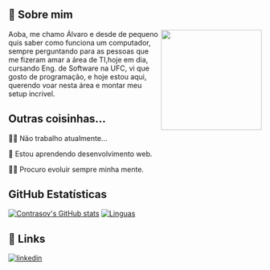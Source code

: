 
## 🚀 Sobre mim
<img align="right" width="200" src="https://media.tenor.com/NTcLs_Su1c8AAAAd/arthur-morgan-rdr2.gif" />


Aoba, me chamo Álvaro e desde de pequeno quis saber como funciona um computador, sempre perguntando para
as pessoas que me fizeram amar a área de TI,hoje em dia, cursando Eng. de Software na UFC, vi que gosto de programação, e hoje estou aqui, querendo 
voar nesta área e montar meu setup incrivel.


## Outras coisinhas...
👩‍💻 Não trabalho atualmente...

🧠 Estou aprendendo desenvolvimento web.

👯‍♀️ Procuro evoluir sempre minha mente.

## **GitHub Estatísticas**

[![Contrasov's GitHub stats](https://github-readme-stats.vercel.app/api?username=contrasov)](https://github.com/contrasov/github-readme-stats)
[![Linguas](https://github-readme-stats.vercel.app/api/top-langs/?username=contrasov&layout=compact)](https://github.com/contrasov/github-readme-stats)





## 🔗 Links
[![linkedin](https://img.shields.io/badge/linkedin-0A66C2?style=for-the-badge&logo=linkedin&logoColor=white)](https://www.linkedin.com/in/%C3%A1lvaro-santos-669354203/)
